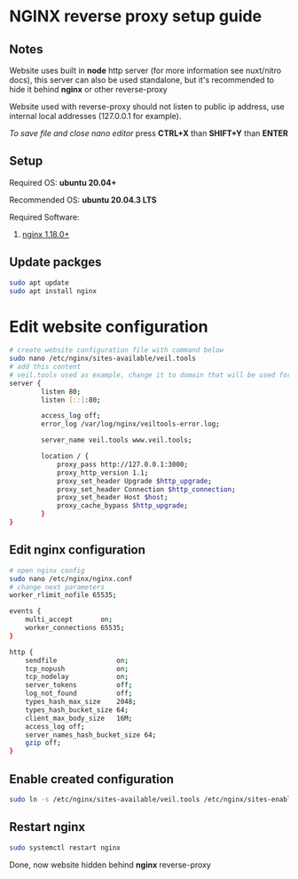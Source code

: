 # NGINX reverse proxy setup guide
## Notes
Website uses built in **node** http server (for more information see nuxt/nitro docs), this server can also be used standalone, but it's recommended to hide it behind **nginx** or other reverse-proxy

Website used with reverse-proxy should not listen to public ip address, use internal local addresses (127.0.0.1 for example).

*To save file and close nano editor* press **CTRL+X** than **SHIFT+Y** than **ENTER**

## Setup
Required OS: **ubuntu 20.04+**

Recommended OS: **ubuntu 20.04.3 LTS**

Required Software:
1. [nginx 1.18.0+](https://nginx.org/en/)

## Update packges

```bash
sudo apt update
sudo apt install nginx
```

# Edit website configuration
```bash
# create website configuration file with command below
sudo nano /etc/nginx/sites-available/veil.tools
# add this content
# veil.tools used as example, change it to domain that will be used for website
server {
        listen 80;
        listen [::]:80;

        access_log off;
        error_log /var/log/nginx/veiltools-error.log;

        server_name veil.tools www.veil.tools;

        location / {
            proxy_pass http://127.0.0.1:3000;
            proxy_http_version 1.1;
            proxy_set_header Upgrade $http_upgrade;
            proxy_set_header Connection $http_connection;
            proxy_set_header Host $host;
            proxy_cache_bypass $http_upgrade;
        }
}
```


## Edit nginx configuration
```bash
# open nginx config
sudo nano /etc/nginx/nginx.conf
# change next parameters
worker_rlimit_nofile 65535;

events {
    multi_accept       on;
    worker_connections 65535;
}

http {
    sendfile               on;
    tcp_nopush             on;
    tcp_nodelay            on;
    server_tokens          off;
    log_not_found          off;
    types_hash_max_size    2048;
    types_hash_bucket_size 64;
    client_max_body_size   16M;
    access_log off;
    server_names_hash_bucket_size 64;
    gzip off;
}
```

## Enable created configuration
```bash
sudo ln -s /etc/nginx/sites-available/veil.tools /etc/nginx/sites-enabled/
```

## Restart nginx
```bash
sudo systemctl restart nginx
```

Done, now website hidden behind **nginx** reverse-proxy